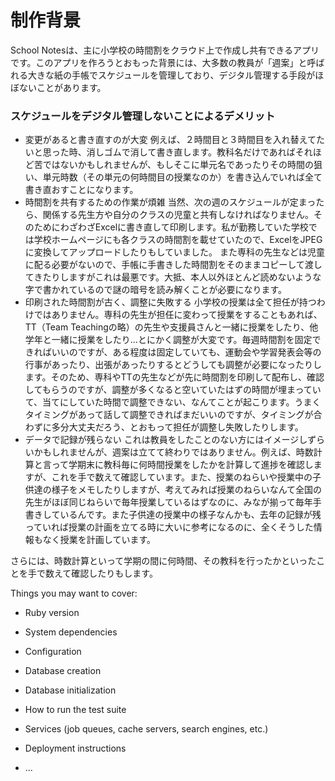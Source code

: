 # 制作背景

School Notesは、主に小学校の時間割をクラウド上で作成し共有できるアプリです。このアプリを作ろうとおもった背景には、大多数の教員が「週案」と呼ばれる大きな紙の手帳でスケジュールを管理しており、デジタル管理する手段がほぼないことがあります。

### スケジュールをデジタル管理しないことによるデメリット
* 変更があると書き直すのが大変
  例えば、２時間目と３時間目を入れ替えてたいと思った時、消しゴムで消して書き直します。教科名だけであればそれほど苦ではないかもしれませんが、もしそこに単元名であったりその時間の狙い、単元時数（その単元の何時間目の授業なのか）を書き込んでいれば全て書き直おすことになります。
* 時間割を共有するための作業が煩雑
  当然、次の週のスケジュールが定まったら、関係する先生方や自分のクラスの児童と共有しなければなりません。そのためにわざわざExcelに書き直して印刷します。私が勤務していた学校では学校ホームページにも各クラスの時間割を載せていたので、ExcelをJPEGに変換してアップロードしたりもしていました。
  また専科の先生などは児童に配る必要がないので、手帳に手書きした時間割をそのままコピーして渡してきたりしますがこれは最悪です。大抵、本人以外ほとんど読めないような字で書かれているので謎の暗号を読み解くことが必要になります。
* 印刷された時間割が古く、調整に失敗する
  小学校の授業は全て担任が持つわけではありません。専科の先生が担任に変わって授業をすることもあれば、TT（Team Teachingの略）の先生や支援員さんと一緒に授業をしたり、他学年と一緒に授業をしたり...とにかく調整が大変です。毎週時間割を固定できればいいのですが、ある程度は固定していても、運動会や学習発表会等の行事があったり、出張があったりするとどうしても調整が必要になったりします。そのため、専科やTTの先生などが先に時間割を印刷して配布し、確認してもらうのですが、調整が多くなると空いていたはずの時間が埋まっていて、当てにしていた時間で調整できない、なんてことが起こります。うまくタイミングがあって話して調整できればまだいいのですが、タイミングが合わずに多分大丈夫だろう、とおもって担任が調整し失敗したりします。
* データで記録が残らない
  これは教員をしたことのない方にはイメージしずらいかもしれませんが、週案は立てて終わりではありません。例えば、時数計算と言って学期末に教科毎に何時間授業をしたかを計算して進捗を確認しますが、これを手で数えて確認しています。また、授業のねらいや授業中の子供達の様子をメモしたりしますが、考えてみれば授業のねらいなんて全国の先生がほぼ同じねらいで毎年授業しているはずなのに、みなが揃って毎年手書きしているんです。また子供達の授業中の様子なんかも、去年の記録が残っていれば授業の計画を立てる時に大いに参考になるのに、全くそうした情報もなく授業を計画しています。


さらには、時数計算といって学期の間に何時間、その教科を行ったかといったことを手で数えて確認したりもします。


Things you may want to cover:

* Ruby version

* System dependencies

* Configuration

* Database creation

* Database initialization

* How to run the test suite

* Services (job queues, cache servers, search engines, etc.)

* Deployment instructions

* ...
